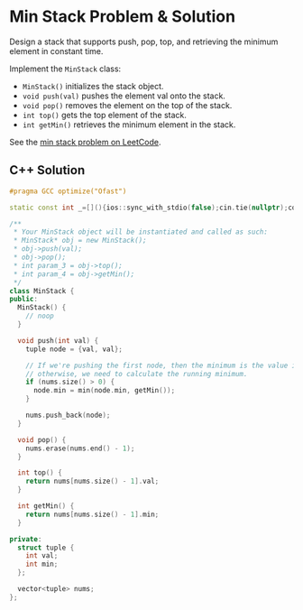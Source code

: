 # Min Stack Problem & Solution

Design a stack that supports push, pop, top, and retrieving the minimum element in constant time.

Implement the `MinStack` class:

- `MinStack()` initializes the stack object.
- `void push(val)` pushes the element val onto the stack.
- `void pop()` removes the element on the top of the stack.
- `int top()` gets the top element of the stack.
- `int getMin()` retrieves the minimum element in the stack.

See the [min stack problem on LeetCode](https://leetcode.com/problems/min-stack).

## C++ Solution

```cpp
#pragma GCC optimize("Ofast")

static const int _=[](){ios::sync_with_stdio(false);cin.tie(nullptr);cout.tie(nullptr);return 0;}();

/**
 * Your MinStack object will be instantiated and called as such:
 * MinStack* obj = new MinStack();
 * obj->push(val);
 * obj->pop();
 * int param_3 = obj->top();
 * int param_4 = obj->getMin();
 */
class MinStack {
public:
  MinStack() {
    // noop
  }

  void push(int val) {
    tuple node = {val, val};

    // If we're pushing the first node, then the minimum is the value itself, but
    // otherwise, we need to calculate the running minimum.
    if (nums.size() > 0) {
      node.min = min(node.min, getMin());
    }

    nums.push_back(node);
  }

  void pop() {
    nums.erase(nums.end() - 1);
  }

  int top() {
    return nums[nums.size() - 1].val;
  }

  int getMin() {
    return nums[nums.size() - 1].min;
  }

private:
  struct tuple {
    int val;
    int min;
  };

  vector<tuple> nums;
};
```
